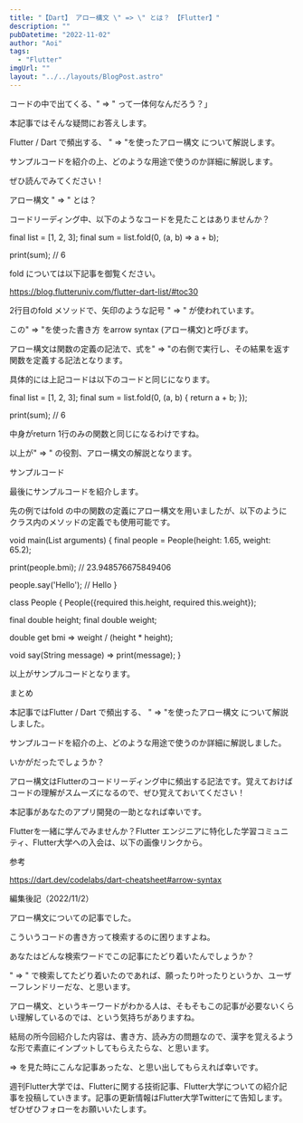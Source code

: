 ```yaml
---
title: "【Dart】 アロー構文 \" => \" とは？ 【Flutter】"
description: ""
pubDatetime: "2022-11-02"
author: "Aoi"
tags:
  - "Flutter"
imgUrl: ""
layout: "../../layouts/BlogPost.astro"
---
```



コードの中で出てくる、" => " って一体何なんだろう？」



本記事ではそんな疑問にお答えします。



Flutter / Dart で頻出する、 " => "を使ったアロー構文 について解説します。



サンプルコードを紹介の上、どのような用途で使うのか詳細に解説します。



ぜひ読んでみてください！



アロー構文 " => " とは？



コードリーディング中、以下のようなコードを見たことはありませんか？



final list = <int>[1, 2, 3];
final sum = list.fold<int>(0, (a, b) => a + b);

print(sum); // 6




fold については以下記事を御覧ください。




https://blog.flutteruniv.com/flutter-dart-list/#toc30





2行目のfold メソッドで、矢印のような記号 " => " が使われています。



この" => "を使った書き方 をarrow syntax (アロー構文)と呼びます。



アロー構文は関数の定義の記法で、式を" => "の右側で実行し、その結果を返す関数を定義する記法となります。



具体的には上記コードは以下のコードと同じになります。



final list = <int>[1, 2, 3];
final sum = list.fold<int>(0, (a, b) {
  return a + b;
});

print(sum); // 6



中身がreturn 1行のみの関数と同じになるわけですね。



以上が" => " の役割、アロー構文の解説となります。



サンプルコード



最後にサンプルコードを紹介します。



先の例ではfold の中の関数の定義にアロー構文を用いましたが、以下のようにクラス内のメソッドの定義でも使用可能です。



void main(List<String> arguments) {
  final people = People(height: 1.65, weight: 65.2);

  print(people.bmi); // 23.948576675849406

  people.say('Hello'); // Hello
}

class People {
  People({required this.height, required this.weight});

  final double height;
  final double weight;

  double get bmi => weight / (height * height);

  void say(String message) => print(message);
}




以上がサンプルコードとなります。



まとめ



本記事ではFlutter / Dart で頻出する、 " => "を使ったアロー構文 について解説しました。



サンプルコードを紹介の上、どのような用途で使うのか詳細に解説しました。



いかがだったでしょうか？



アロー構文はFlutterのコードリーディング中に頻出する記法です。覚えておけばコードの理解がスムーズになるので、ぜひ覚えておいてください！



本記事があなたのアプリ開発の一助となれば幸いです。




Flutterを一緒に学んでみませんか？Flutter エンジニアに特化した学習コミュニティ、Flutter大学への入会は、以下の画像リンクから。










参考




https://dart.dev/codelabs/dart-cheatsheet#arrow-syntax




編集後記（2022/11/2）




アロー構文についての記事でした。



こういうコードの書き方って検索するのに困りますよね。



あなたはどんな検索ワードでこの記事にたどり着いたんでしょうか？



" => " で検索してたどり着いたのであれば、願ったり叶ったりというか、ユーザーフレンドリーだな、と思います。



アロー構文、というキーワードがわかる人は、そもそもこの記事が必要ないくらい理解しているのでは、という気持ちがありますね。



結局の所今回紹介した内容は、書き方、読み方の問題なので、漢字を覚えるような形で素直にインプットしてもらえたらな、と思います。



=> を見た時にこんな記事あったな、と思い出してもらえれば幸いです。





週刊Flutter大学では、Flutterに関する技術記事、Flutter大学についての紹介記事を投稿していきます。記事の更新情報はFlutter大学Twitterにて告知します。ぜひぜひフォローをお願いいたします。

